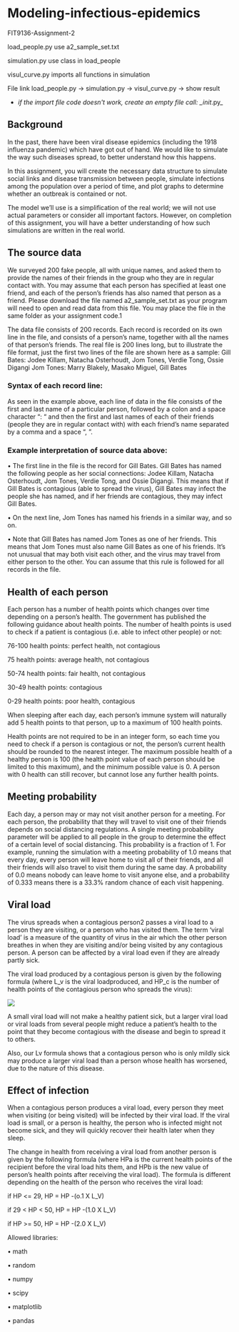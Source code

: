 # Modeling-infectious-epidemics
FIT9136-Assignment-2

load_people.py use a2_sample_set.txt


simulation.py use class in load_people


visul_curve.py imports all functions in simulation


File link load_people.py -> simulation.py -> visul_curve.py -> show result

  
*   _if the import file code doesn't work, create an empty file call: \__init__.py_




## Background

In the past, there have been viral disease epidemics (including the 1918 influenza pandemic) which have got out of hand. We would like to simulate the way such diseases spread, to better understand how this happens.


In this assignment, you will create the necessary data structure to simulate social links and disease transmission between people, simulate infections among the population over a period of time, and plot graphs to determine whether an outbreak is contained or not.


The model we’ll use is a simplification of the real world; we will not use actual parameters or consider all important factors. However, on completion of this assignment, you will have a better understanding of how such simulations are written in the real world.

## The source data

We surveyed 200 fake people, all with unique names, and asked them to provide the names of their friends in the group who they are in regular contact with. You may assume that each person has specified at least one friend, and each of the person’s friends has also named that person as a friend.
Please download the file named a2_sample_set.txt as your program will need to open and read data from this file. You may place the file in the same folder as your assignment code.1


The data file consists of 200 records. Each record is recorded on its own line in the file, and consists of a person’s name, together with all the names of that person’s friends. The real file is 200 lines long, but to illustrate the file format, just the first two lines of the file are shown here as a sample: Gill Bates: Jodee Killam, Natacha Osterhoudt, Jom Tones, Verdie Tong, Ossie Digangi Jom Tones: Marry Blakely, Masako Miguel, Gill Bates


### Syntax of each record line: 

As seen in the example above, each line of data in the file consists of the first and last name of a particular person, followed by a colon and a space character “: “ and then the first and last names of each of their friends (people they are in regular contact with) with each friend’s name separated by a comma and a space “, ”.


### Example interpretation of source data above:

• The first line in the file is the record for Gill Bates. Gill Bates has named the following people as her social connections: Jodee Killam, Natacha Osterhoudt, Jom Tones, Verdie Tong, and Ossie Digangi. This means that if Gill Bates is contagious (able to spread the virus), Gill Bates may infect the people she has named, and if her friends are contagious, they may infect Gill Bates.


• On the next line, Jom Tones has named his friends in a similar way, and so on.


• Note that Gill Bates has named Jom Tones as one of her friends. This means that Jom Tones must also name Gill Bates as one of his friends. It’s not unusual that may both visit each other, and the virus may travel from either person to the other. You can assume that this rule is followed for all records in the file.


## Health of each person

Each person has a number of health points which changes over time depending on a person’s health. The government has published the following guidance about health points. The number of health points is used to check if a patient is contagious (i.e. able to infect other people) or not:


76-100 health points: perfect health, not contagious


75 health points: average health, not contagious


50-74 health points: fair health, not contagious


30-49 health points: contagious


0-29 health points: poor health, contagious


When sleeping after each day, each person’s immune system will naturally add 5 health points to that person, up to a maximum of 100 health points.


Health points are not required to be in an integer form, so each time you need to check if a person is contagious or not, the person’s current health should be rounded to the nearest integer. The maximum possible health of a healthy person is 100 (the health point value of each person should be limited to this maximum), and the minimum possible value is 0. A person with 0 health can still recover, but cannot lose any further health points.



## Meeting probability

Each day, a person may or may not visit another person for a meeting. For each person, the probability that they will travel to visit one of their friends depends on social distancing regulations. A single meeting probability parameter will be applied to all people in the group to determine the effect of a certain level of social distancing. This probability is a fraction of 1. For example, running the simulation with a meeting probability of 1.0 means that every day, every person will leave home to visit all of their friends, and all their friends will also travel to visit them during the same day. A probability of 0.0 means nobody can leave home to visit anyone else, and a probability of 0.333 means there is a 33.3% random chance of each visit happening.

## Viral load

The virus spreads when a contagious person2 passes a viral load to a person they are visiting, or a person who has visited them. The term ‘viral load’ is a measure of the quantity of virus in the air which the other person breathes in when they are visiting and/or being visited by any contagious person. A person can be affected by a viral load even if they are already partly sick.


The viral load produced by a contagious person is given by the following formula (where L_v is the viral loadproduced, and HP_c is the number of health points of the contagious person who spreads the virus):


<img src="https://render.githubusercontent.com/render/math?math=L_v = 5 + \frac{(HP_c - 25)^2}{62}">


A small viral load will not make a healthy patient sick, but a larger viral load or viral loads from several people might reduce a patient’s health to the point that they become contagious with the disease and begin to spread it to others. 


Also, our Lv formula shows that a contagious person who is only mildly sick may produce a larger viral load than a person whose health has worsened, due to the nature of this disease. 


## Effect of infection
When a contagious person produces a viral load, every person they meet when visiting (or being visited) will be infected by their viral load. If the viral load is small, or a person is healthy, the person who is infected might not become sick, and they will quickly recover their health later when they sleep.


The change in health from receiving a viral load from another person is given by the following formula (where HPa is the current health points of the recipient before the viral load hits them, and HPb is the new value of person’s health points after receiving the viral load). The formula is different depending on the health of the person who receives the viral load:

if HP <= 29, HP = HP -(o.1 X L_V)


if 29 < HP < 50, HP = HP -(1.0 X L_V)


if HP >= 50, HP = HP -(2.0 X L_V)



Allowed libraries:


  • math
  
  
  • random
  
  
  • numpy
  
  
  • scipy
  
  
  • matplotlib
  
  
  • pandas
